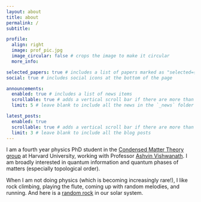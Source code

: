 ```yaml
---
layout: about
title: about
permalink: /
subtitle: 

profile:
  align: right
  image: prof_pic.jpg
  image_circular: false # crops the image to make it circular
  more_info: 

selected_papers: true # includes a list of papers marked as "selected={true}"
social: true # includes social icons at the bottom of the page

announcements:
  enabled: true # includes a list of news items
  scrollable: true # adds a vertical scroll bar if there are more than 3 news items
  limit: 5 # leave blank to include all the news in the `_news` folder

latest_posts:
  enabled: true
  scrollable: true # adds a vertical scroll bar if there are more than 3 new posts items
  limit: 3 # leave blank to include all the blog posts
---
```


I am a fourth year physics PhD student in the [Condensed Matter Theory group](https://avishwanath.scholars.harvard.edu/) at Harvard University, working with Professor [Ashvin Vishwanath](https://www.physics.harvard.edu/people/facpages/vishwanath). I am broadly interested in quantum information and quantum phases of matters (especially topological order).

When I am not doing physics (which is becoming increasingly rare!), I like rock climbing, playing the flute, coming up with random melodies, and running. And here is a [random rock](https://ssd.jpl.nasa.gov/tools/sbdb_lookup.html#/?sstr=leolo) in our solar system.


